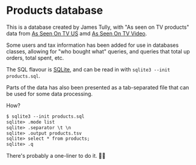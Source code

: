 Products database
==================

This is a database created by James Tully,
with "As seen on TV products" data from
[As Seen On TV US](http://www.asseenontvus.com) amd
[As Seen On TV Video](https://www.asseenontvvideo.com/all-products-a-z.html).

Some users and tax information has been added for use in databases
classes, allowing for "who bought what" queries, and queries that
total up orders, total spent, etc.

The SQL flavour is [SQLite](https://www.sqlite.org/index.html), and
can be read in with `sqlite3 --init products.sql`.

Parts of the data has also been presented as a tab-separated file that
can be used for some data processing.

How?

```txt
$ sqlite3 --init products.sql
sqlite> .mode list
sqlite> .separator \t \n
sqlite> .output products.tsv
sqlite> select * from products;
sqlite> .q
```

There's probably a one-liner to do it. 🤷‍♂️
